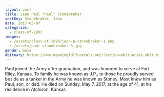 ```yaml
---
layout: post
title: Jean Paul "Paul" Stonebraker
sortKey: Stonebraker, Jean
date: 2017-05-07
categories:
  - class-of-1993
images:
  - /assets/class-of-1993/jean-p-stonebraker-1.png
  - /assets/paul-stonebreaker-3.jpg
gender: male
obituary: https://www.meaningfulfunerals.net/?action=obituaries.obit_view&CFID=2ebb4187-c631-4587-82eb-eed8ed864ea7&CFTOKEN=0&o_id=4231882&fh_id=14129
---
```

Paul joined the Army after graduation, and was honored to serve at Fort Riley, Kansas. To family he was known as J.P., to those he proudly served beside as a tanker in the Army he was known as Stoney. Most knew him as Paul, son, or dad. He died on Sunday, May 7, 2017, at the age of 41, at his residence in Atchison, Kansas.
